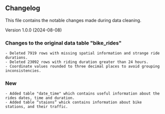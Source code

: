 ## Changelog
This file contains the notable changes made during data cleaning.

Version 1.0.0 (2024-08-08)

### Changes to the original data table "bike_rides"
    - Deleted 7919 rows with missing spatial information and strange ride durations.
    - Deleted 23092 rows with riding duration greater than 24 hours.
    - Coordinate values rounded to three decimal places to avoid grouping inconsistencies.

### New
    - Added table "date_time" which contains useful information about the rides dates, time and duration.
    - Added table “staions” whick contains information about bike stations, and their traffic.
